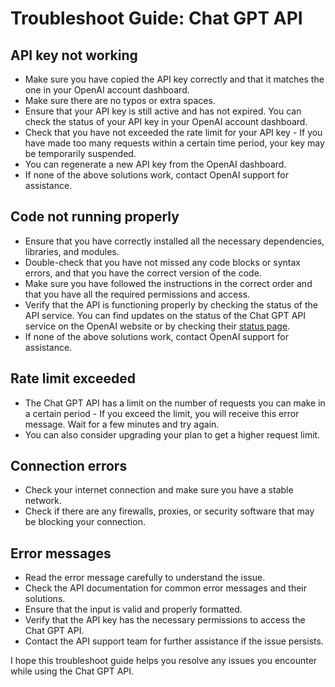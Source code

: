 # Troubleshoot Guide: Chat GPT API

## API key not working
- Make sure you have copied the API key correctly and that it matches the one in your OpenAI account dashboard.
- Make sure there are no typos or extra spaces.
- Ensure that your API key is still active and has not expired. You can check the status of your API key in your OpenAI account dashboard.
- Check that you have not exceeded the rate limit for your API key - If you have made too many requests within a certain time period, your key may be temporarily suspended.
- You can regenerate a new API key from the OpenAI dashboard.
- If none of the above solutions work, contact OpenAI support for assistance.

## Code not running properly
- Ensure that you have correctly installed all the necessary dependencies, libraries, and modules.
- Double-check that you have not missed any code blocks or syntax errors, and that you have the correct version of the code.
- Make sure you have followed the instructions in the correct order and that you have all the required permissions and access.
- Verify that the API is functioning properly by checking the status of the API service. You can find updates on the status of the Chat GPT API service on the OpenAI website or by checking their [status page](https://status.openai.com/).
- If none of the above solutions work, contact OpenAI support for assistance.

## Rate limit exceeded
- The Chat GPT API has a limit on the number of requests you can make in a certain period - If you exceed the limit, you will receive this error message. Wait for a few minutes and try again.
- You can also consider upgrading your plan to get a higher request limit.

## Connection errors
- Check your internet connection and make sure you have a stable network.
- Check if there are any firewalls, proxies, or security software that may be blocking your connection.

## Error messages
- Read the error message carefully to understand the issue.
- Check the API documentation for common error messages and their solutions.
- Ensure that the input is valid and properly formatted.
- Verify that the API key has the necessary permissions to access the Chat GPT API.
- Contact the API support team for further assistance if the issue persists.

I hope this troubleshoot guide helps you resolve any issues you encounter while using the Chat GPT API.
